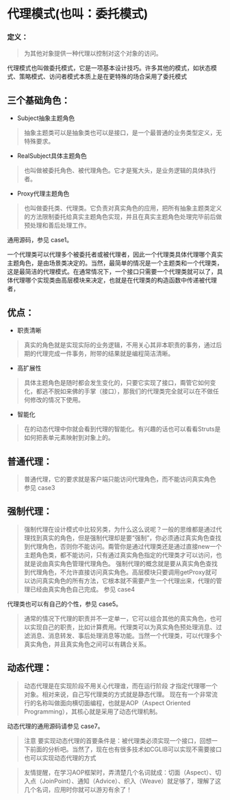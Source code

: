 # 代理模式(也叫：委托模式)
### **定义：**
> 为其他对象提供一种代理以控制对这个对象的访问。

代理模式也叫做委托模式，它是一项基本设计技巧。许多其他的模式，如状态模式、策略模式、访问者模式本质上是在更特殊的场合采用了委托模式





## **三个基础角色：**

* Subject抽象主题角色
> 抽象主题类可以是抽象类也可以是接口，是一个最普通的业务类型定义，无特殊要求。
* RealSubject具体主题角色
> 也叫做被委托角色、被代理角色。它才是冤大头，是业务逻辑的具体执行者。
* Proxy代理主题角色
> 也叫做委托类、代理类。它负责对真实角色的应用，把所有抽象主题类定义的方法限制委托给真实主题角色实现，并且在真实主题角色处理完毕前后做预处理和善后处理工作。

通用源码，参见 case1。

一个代理类可以代理多个被委托者或被代理者，因此一个代理类具体代理哪个真实主题角色，是由场景类决定的。当然，最简单的情况是一个主题类和一个代理类，这是最简洁的代理模式。在通常情况下，一个接口只需要一个代理类就可以了，具体代理哪个实现类由高层模块来决定，也就是在代理类的构造函数中传递被代理者，

## **优点：**
* 职责清晰
> 真实的角色就是实现实际的业务逻辑，不用关心其非本职责的事务，通过后期的代理完成一件事务，附带的结果就是编程简洁清晰。
* 高扩展性
> 具体主题角色是随时都会发生变化的，只要它实现了接口，甭管它如何变化，都逃不脱如来佛的手掌（接口），那我们的代理类完全就可以在不做任何修改的情况下使用。
* 智能化
> 在的动态代理中你就会看到代理的智能化。有兴趣的话也可以看看Struts是如何把表单元素映射到对象上的。


## **普通代理：**
>   普通代理，它的要求就是客户端只能访问代理角色，而不能访问真实角色
参见 case3

## **强制代理：**
>   强制代理在设计模式中比较另类，为什么这么说呢？一般的思维都是通过代理找到真实的角色，但是强制代理却是要“强制”，你必须通过真实角色查找到代理角色，否则你不能访问。甭管你是通过代理类还是通过直接new一个主题角色类，都不能访问，只有通过真实角色指定的代理类才可以访问，也就是说由真实角色管理代理角色。
> 强制代理的概念就是要从真实角色查找到代理角色，不允许直接访问真实角色。高层模块只要调用getProxy就可以访问真实角色的所有方法，它根本就不需要产生一个代理出来，代理的管理已经由真实角色自己完成。
参见 case4

代理类也可以有自己的个性，参见 case5。

> 通常的情况下代理的职责并不一定单一，它可以组合其他的真实角色，也可以实现自己的职责，比如计算费用。代理类可以为真实角色预处理消息、过滤消息、消息转发、事后处理消息等功能。当然一个代理类，可以代理多个真实角色，并且真实角色之间可以有耦合关系。


## **动态代理：**
> 动态代理是在实现阶段不用关心代理谁，而在运行阶段
  才指定代理哪一个对象。相对来说，自己写代理类的方式就是静态代理。
> 现在有一个非常流行的名称叫做面向横切面编程，也就是AOP（Aspect Oriented Programming），其核心就是采用了动态代理机制。

动态代理的通用源码请参见 case7。

> 注意 要实现动态代理的首要条件是：被代理类必须实现一个接口，回想一下前面的分析吧。当然了，现在也有很多技术如CGLIB可以实现不需要接口也可以实现动态代理的方式

> 友情提醒，在学习AOP框架时，弄清楚几个名词就成：切面（Aspect）、切入点（JoinPoint）、通知（Advice）、织入（Weave）就足够了，理解了这几个名词，应用时你就可以游刃有余了！